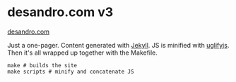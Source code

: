 # desandro.com v3

[desandro.com](http://desandro.com)

Just a one-pager. Content generated with [Jekyll](https://github.com/mojombo/jekyll). JS is minified with [uglifyjs](https://github.com/mishoo/uglifyjs). Then it's all wrapped up together with the Makefile.

``` base
make # builds the site
make scripts # minify and concatenate JS
```

